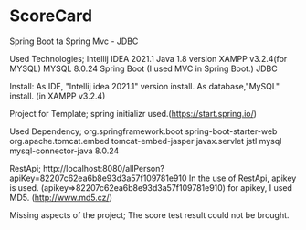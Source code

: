 # ScoreCard
Spring Boot ta Spring Mvc - JDBC

Used Technologies;
Intellij IDEA 2021.1
Java 1.8 version
XAMPP v3.2.4(for MYSQL)
MYSQL 8.0.24
Spring Boot (I used MVC in Spring Boot.)
JDBC 

Install:
As IDE, "Intellij idea 2021.1" version install.
As database,"MySQL" install. (in XAMPP v3.2.4)

Project for Template;
spring initializr used.(https://start.spring.io/)

Used Dependency;
		<dependency>
			<groupId>org.springframework.boot</groupId>
			<artifactId>spring-boot-starter-web</artifactId>
		</dependency>
		<dependency>
			<groupId>org.apache.tomcat.embed</groupId>
			<artifactId>tomcat-embed-jasper</artifactId>
		</dependency>
		<dependency>
			<groupId>javax.servlet</groupId>
			<artifactId>jstl</artifactId>
		</dependency>
		<!-- https://mvnrepository.com/artifact/mysql/mysql-connector-java -->
		<dependency>
			<groupId>mysql</groupId>
			<artifactId>mysql-connector-java</artifactId>
			<version>8.0.24</version>
		</dependency>


RestApi;
http://localhost:8080/allPerson?apiKey=82207c62ea6b8e93d3a57f109781e910
In the use of RestApi, apikey is used. (apikey=>82207c62ea6b8e93d3a57f109781e910)
for apikey, I used MD5. (http://www.md5.cz/)

Missing aspects of the project;
The score test result could not be brought.

